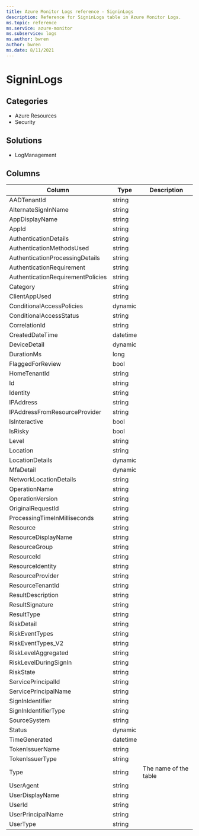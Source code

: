 ```yaml
---
title: Azure Monitor Logs reference - SigninLogs
description: Reference for SigninLogs table in Azure Monitor Logs.
ms.topic: reference
ms.service: azure-monitor
ms.subservice: logs
ms.author: bwren
author: bwren
ms.date: 8/11/2021
---
```


# SigninLogs

 

## Categories

- Azure Resources
- Security
## Solutions

- LogManagement




## Columns

|Column|Type|Description|
|---|---|---|
|AADTenantId|string||
|AlternateSignInName|string||
|AppDisplayName|string||
|AppId|string||
|AuthenticationDetails|string||
|AuthenticationMethodsUsed|string||
|AuthenticationProcessingDetails|string||
|AuthenticationRequirement|string||
|AuthenticationRequirementPolicies|string||
|Category|string||
|ClientAppUsed|string||
|ConditionalAccessPolicies|dynamic||
|ConditionalAccessStatus|string||
|CorrelationId|string||
|CreatedDateTime|datetime||
|DeviceDetail|dynamic||
|DurationMs|long||
|FlaggedForReview|bool||
|HomeTenantId|string||
|Id|string||
|Identity|string||
|IPAddress|string||
|IPAddressFromResourceProvider|string||
|IsInteractive|bool||
|IsRisky|bool||
|Level|string||
|Location|string||
|LocationDetails|dynamic||
|MfaDetail|dynamic||
|NetworkLocationDetails|string||
|OperationName|string||
|OperationVersion|string||
|OriginalRequestId|string||
|ProcessingTimeInMilliseconds|string||
|Resource|string||
|ResourceDisplayName|string||
|ResourceGroup|string||
|ResourceId|string||
|ResourceIdentity|string||
|ResourceProvider|string||
|ResourceTenantId|string||
|ResultDescription|string||
|ResultSignature|string||
|ResultType|string||
|RiskDetail|string||
|RiskEventTypes|string||
|RiskEventTypes_V2|string||
|RiskLevelAggregated|string||
|RiskLevelDuringSignIn|string||
|RiskState|string||
|ServicePrincipalId|string||
|ServicePrincipalName|string||
|SignInIdentifier|string||
|SignInIdentifierType|string||
|SourceSystem|string||
|Status|dynamic||
|TimeGenerated|datetime||
|TokenIssuerName|string||
|TokenIssuerType|string||
|Type|string|The name of the table|
|UserAgent|string||
|UserDisplayName|string||
|UserId|string||
|UserPrincipalName|string||
|UserType|string||
